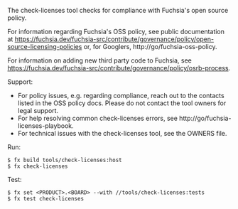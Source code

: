 The check-licenses tool checks for compliance with Fuchsia's open source policy.

For information regarding Fuchsia's OSS policy, see public documentation at
https://fuchsia.dev/fuchsia-src/contribute/governance/policy/open-source-licensing-policies
or, for Googlers, http://go/fuchsia-oss-policy.

For information on adding new third party code to Fuchsia, see
https://fuchsia.dev/fuchsia-src/contribute/governance/policy/osrb-process.

Support:

* For policy issues, e.g. regarding compliance, reach out to the contacts
  listed in the OSS policy docs. Please do not contact the tool owners for legal
  support.
* For help resolving common check-licenses errors, see
  http://go/fuchsia-licenses-playbook.
* For technical issues with the check-licenses tool, see the OWNERS file.

Run:

```
$ fx build tools/check-licenses:host
$ fx check-licenses
```

Test:

```
$ fx set <PRODUCT>.<BOARD> --with //tools/check-licenses:tests
$ fx test check-licenses
```
